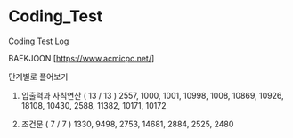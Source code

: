 # Coding_Test
Coding Test Log

BAEKJOON [https://www.acmicpc.net/]

단계별로 풀어보기

1. 입출력과 사칙연산 ( 13 / 13 )
2557, 1000, 1001, 10998, 1008, 10869, 10926, 18108, 10430, 2588, 
11382, 10171, 10172

2. 조건문 ( 7 / 7 )
1330, 9498, 2753, 14681, 2884, 2525, 2480